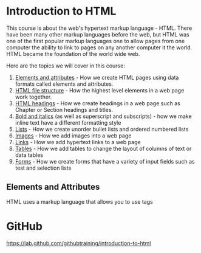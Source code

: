 # Introduction to HTML
This course is about the web's hypertext markup language - HTML.  There
have been many other markup languages before the web, but HTML was
one of the first popular markup languages one to allow pages from one computer the ability to link to pages on any another computer it the world.  HTML became
the foundation of the world wide web.

Here are the topics we will cover in this course:

1. [Elements and attributes](./01a-elements-and-attributes.md) - How we create HTML pages using data formats called elements and attributes.
2. [HTML file structure](./02-html-structure.md) - How the highest level elements in a web page work together.
3. [HTML headings](./02-html-headings.md) - How we create headings in a web page such as Chapter or Section headings and titles.
4. [Bold and italics](./02-bold-italics.md) (as well as superscript and subscripts) - how we make inline text have a different formatting style
5. [Lists](./02-lists.md) - How we create unorder bullet lists and ordered numbered lists
6. [Images](./02-images.md) - How we add images into a web page
7. [Links](./02-links.md) - How we add hypertext links to a web page
8. [Tables](./02-tables.md) - How we add tables to change the layout of columns of text or data tables
9. [Forms](./02-forms.md) - How we create forms that have a variety of input fields such as test and selection lists

## Elements and Attributes
HTML uses a markup language that allows you to use tags 

# GitHub
https://lab.github.com/githubtraining/introduction-to-html